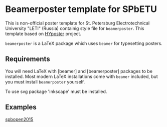 # Beamerposter template for SPbETU
This is non-official poster template for St. Petersburg Electrotechnical University "LETI" (Russia) containig style file for `beamerposter`. This template based on 
[HYposter](https://github.com/dronir/HYposter) project.

`beamerposter` is a LaTeX package which uses `beamer` for typesetting posters.

## Requirements

You will need LaTeX with [beamer] and [beamerposter] packages to be installed.
Most modern LaTeX installations come with `beamer` included, but you must
install `beamerposter` yourself.

To use svg package 'Inkscape' must be installed.

## Examples
[spbopen2015](https://github.com/dfro/spbopen2015_poster/blob/master/poster.pdf) 
